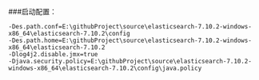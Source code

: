 
[comment]: <> (配置vm环境)
[comment]: <> (-Des.path.conf=发行版本路径\config)

[comment]: <> (-Des.path.home=发行版本路径)

[comment]: <> (-Dlog4j2.disable.jmx=true)

[comment]: <> (-Djava.security.policy=自定义policy位置)
###启动配置：
```
-Des.path.conf=E:\githubProject\source\elasticsearch-7.10.2-windows-x86_64\elasticsearch-7.10.2\config
-Des.path.home=E:\githubProject\source\elasticsearch-7.10.2-windows-x86_64\elasticsearch-7.10.2
-Dlog4j2.disable.jmx=true
-Djava.security.policy=E:\githubProject\source\elasticsearch-7.10.2-windows-x86_64\elasticsearch-7.10.2\config\java.policy
```
